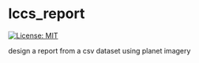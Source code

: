 # lccs_report

[![License: MIT](https://img.shields.io/badge/License-MIT-yellow.svg)](https://github.com/12rambau/lccs_report/blob/master/LICENSE)

design a report from a csv dataset using planet imagery
